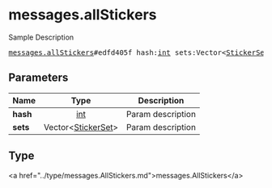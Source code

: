 # messages.allStickers

Sample Description

<pre>
<a href="../constructor/messages.allStickers.md">messages.allStickers</a>#edfd405f hash:<a href="../type/int.md">int</a> sets:Vector&lt;<a href="../type/StickerSet.md">StickerSet</a>&gt; = <a href="../type/messages.AllStickers.md">messages.AllStickers</a>;
</pre>

## Parameters

| Name | Type | Description |
|------|:----:|-------------|
| **hash** | <a href="../type/int.md">int</a> | Param description |
| **sets** | Vector&lt;<a href="../type/StickerSet.md">StickerSet</a>&gt; | Param description |

## Type

&lt;a href=&#34;../type/messages.AllStickers.md&#34;&gt;messages.AllStickers&lt;/a&gt;
